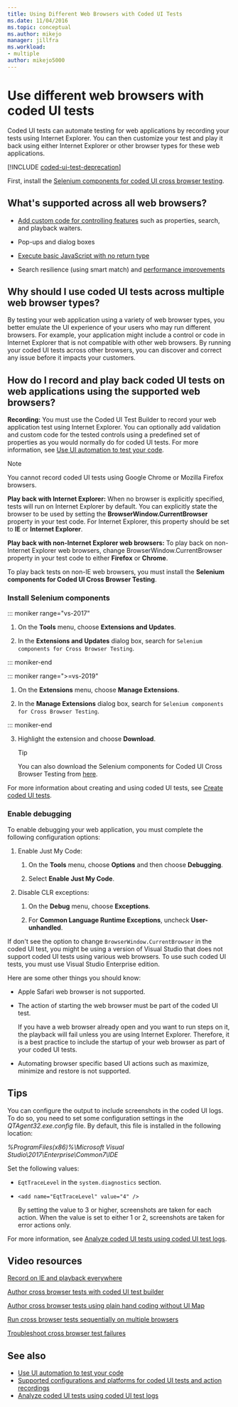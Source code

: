 ```yaml
---
title: Using Different Web Browsers with Coded UI Tests
ms.date: 11/04/2016
ms.topic: conceptual
ms.author: mikejo
manager: jillfra
ms.workload:
- multiple
author: mikejo5000
---
```

# Use different web browsers with coded UI tests

Coded UI tests can automate testing for web applications by recording your tests using Internet Explorer. You can then customize your test and play it back using either Internet Explorer or other browser types for these web applications.

[!INCLUDE [coded-ui-test-deprecation](includes/coded-ui-test-deprecation.md)]

First, install the [Selenium components for coded UI cross browser testing](https://marketplace.visualstudio.com/items?itemName=AtinBansal.SeleniumcomponentsforCodedUICrossBrowserTesting).

## What's supported across all web browsers?

- [Add custom code for controlling features](https://devblogs.microsoft.com/devops/coded-ui-test-configuring-search-properties-while-recording-on-internet-explorer/) such as properties, search, and playback waiters.

- Pop-ups and dialog boxes

- [Execute basic JavaScript with no return type](https://devblogs.microsoft.com/devops/introducing-javascript-execution-on-internetexplorer-and-crossbrowser-in-coded-ui-test/)

- Search resilience (using smart match) and [performance improvements](https://devblogs.microsoft.com/devops/guidelines-on-improving-performance-of-coded-ui-test-playback/)

## Why should I use coded UI tests across multiple web browser types?

By testing your web application using a variety of web browser types, you better emulate the UI experience of your users who may run different browsers. For example, your application might include a control or code in Internet Explorer that is not compatible with other web browsers. By running your coded UI tests across other browsers, you can discover and correct any issue before it impacts your customers.

## How do I record and play back coded UI tests on web applications using the supported web browsers?

**Recording:** You must use the Coded UI Test Builder to record your web application test using Internet Explorer. You can optionally add validation and custom code for the tested controls using a predefined set of properties as you would normally do for coded UI tests. For more information, see [Use UI automation to test your code](../test/use-ui-automation-to-test-your-code.md).

> [!NOTE]
> You cannot record coded UI tests using Google Chrome or Mozilla Firefox browsers.

**Play back with Internet Explorer:** When no browser is explicitly specified, tests will run on Internet Explorer by default. You can explicitly state the browser to be used by setting the **BrowserWindow.CurrentBrowser** property in your test code. For Internet Explorer, this property should be set to **IE** or **Internet Explorer**.

**Play back with non-Internet Explorer web browsers:** To play back on non-Internet Explorer web browsers, change BrowserWindow.CurrentBrowser property in your test code to either **Firefox** or **Chrome**.

To play back tests on non-IE web browsers, you must install the **Selenium components for Coded UI Cross Browser Testing**.

### Install Selenium components

::: moniker range="vs-2017"

1. On the **Tools** menu, choose **Extensions and Updates**.

2. In the **Extensions and Updates** dialog box, search for `Selenium components for Cross Browser Testing`.

::: moniker-end

::: moniker range=">=vs-2019"

1. On the **Extensions** menu, choose **Manage Extensions**.

2. In the **Manage Extensions** dialog box, search for `Selenium components for Cross Browser Testing`.

::: moniker-end

3. Highlight the extension and choose **Download**.

    > [!TIP]
    > You can also download the Selenium components for Coded UI Cross Browser Testing from [here](https://marketplace.visualstudio.com/items?itemName=AtinBansal.SeleniumcomponentsforCodedUICrossBrowserTesting).

For more information about creating and using coded UI tests, see [Create coded UI tests](../test/use-ui-automation-to-test-your-code.md).

### Enable debugging

To enable debugging your web application, you must complete the following configuration options:

1. Enable Just My Code:

    1. On the **Tools** menu, choose **Options** and then choose **Debugging**.

    2. Select **Enable Just My Code**.

2. Disable CLR exceptions:

    1. On the **Debug** menu, choose **Exceptions**.

    2. For **Common Language Runtime Exceptions**, uncheck **User-unhandled**.

If don't see the option to change `BrowserWindow.CurrentBrowser` in the coded UI test, you might be using a version of Visual Studio that does not support coded UI tests using various web browsers. To use such coded UI tests, you must use Visual Studio Enterprise edition.

Here are some other things you should know:

- Apple Safari web browser is not supported.

- The action of starting the web browser must be part of the coded UI test.

   If you have a web browser already open and you want to run steps on it, the playback will fail unless you are using Internet Explorer. Therefore, it is a best practice to include the startup of your web browser as part of your coded UI tests.

- Automating browser specific based UI actions such as maximize, minimize and restore is not supported.

## Tips

You can configure the output to include screenshots in the coded UI logs. To do so, you need to set some configuration settings in the *QTAgent32.exe.config* file. By default, this file is installed in the following location:

*%ProgramFiles(x86)%\Microsoft Visual Studio\2017\Enterprise\Common7\IDE*

Set the following values:

- `EqtTraceLevel` in the `system.diagnostics` section.

- `<add name="EqtTraceLevel" value="4" />`

   By setting the value to 3 or higher, screenshots are taken for each action. When the value is set to either 1 or 2, screenshots are taken for error actions only.

For more information, see [Analyze coded UI tests using coded UI test logs](../test/analyzing-coded-ui-tests-using-coded-ui-test-logs.md).

## Video resources

[Record on IE and playback everywhere](https://skydrive.live.com/redir?resid=AE5CD7309CCCC43C!183&authkey=!ANqaLtCZbtJrImU)

[Author cross browser tests with coded UI test builder](https://skydrive.live.com/redir?resid=AE5CD7309CCCC43C!184&authkey=!AKG8CSow_qmeTq8)

[Author cross browser tests using plain hand coding without UI Map](https://skydrive.live.com/redir?resid=AE5CD7309CCCC43C!186&authkey=!AJaEvxJnsefyAT4)

[Run cross browser tests sequentially on multiple browsers](https://skydrive.live.com/redir?resid=AE5CD7309CCCC43C!187&authkey=!ADI8eCQkxHnpOR8)

[Troubleshoot cross browser test failures](https://skydrive.live.com/redir?resid=AE5CD7309CCCC43C!182&authkey=!AEpS48i295B49FI)

## See also

- [Use UI automation to test your code](../test/use-ui-automation-to-test-your-code.md)
- [Supported configurations and platforms for coded UI tests and action recordings](../test/supported-configurations-and-platforms-for-coded-ui-tests-and-action-recordings.md)
- [Analyze coded UI tests using coded UI test logs](../test/analyzing-coded-ui-tests-using-coded-ui-test-logs.md)
